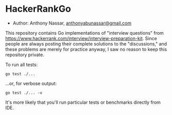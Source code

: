 # HackerRankGo

* Author: Anthony Nassar, anthonyabunassar@gmail.com

This repository contains Go implementations of "interview questions" from https://www.hackerrank.com/interview/interview-preparation-kit. Since people are always posting their complete solutions to the "discussions," and these problems
are merely for practice anyway, I saw no reason to keep this repository private.

To run all tests:

    go test ./...

...or, for verbose output:

    go test ./... -v

It's more likely that you'll run particular tests or benchmarks directly from IDE.